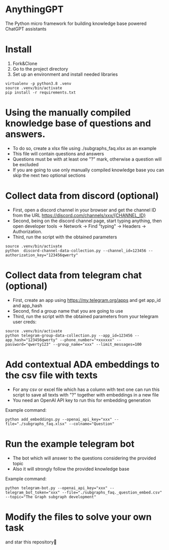 # AnythingGPT
The Python micro framework for building knowledge base powered ChatGPT assistants

# Install
1. Fork&Clone
2. Go to the project directory   
3. Set up an environment and install needed libraries
```buildoutcfg
virtualenv -p python3.8 .venv
source .venv/bin/activate
pip install -r requirements.txt
```

# Using the manually compiled knowledge base of questions and answers.
- To do so, create a xlsx file using ./subgraphs_faq.xlsx as an example
- This file will contain questions and answers
- Questions must be with at least one "?" mark, otherwise a question will be excluded
- If you are going to use only manually compiled knowledge base you can skip the next two optional sections

# Collect data from discord (optional)
- First, open a discord channel in your browser and get the channel ID from the URL https://discord.com/channels/xxx/{CHANNEL_ID}
- Second, being on the discord channel page, start typing anything, then open developer tools -> Network -> Find "typing" -> Headers -> Authorization.
- Third, run the script with the obtained parameters
```buildoutcfg
source .venv/bin/activate
python  discord-channel-data-collection.py --channel_id=123456 --authorization_key="123456qwerty"
```

# Collect data from telegram chat (optional)
- First, create an app using https://my.telegram.org/apps and get app_id and app_hash
- Second, find a group name that you are going to use
- Third, run the script with the obtained parameters from your telegram user creds:
```buildoutcfg
source .venv/bin/activate
python telegram-group-data-collection.py --app_id=123456 --app_hash="123456qwerty" --phone_number="+xxxxxx" --password="qwerty123" --group_name="xxx" --limit_messages=100
```

# Add contextual ADA embeddings to the csv file with texts 
- For any csv or excel file which has a column with text one can run this script to save all texts with "?" together with embeddings in a new file
- You need an OpenAI API key to run this for embedding generation

Example command:
```buildoutcfg
python add_embeddings.py --openai_api_key="xxx" --file="./subgraphs_faq.xlsx" --colname="Question"
```

# Run the example telegram bot
- The bot which will answer to the questions considering the provided topic
- Also it will strongly follow the provided knowledge base 
  
Example command:
```buildoutcfg
python telegram-bot.py --openai_api_key="xxx" --telegram_bot_token="xxx" --file="./subgraphs_faq._question_embed.csv" --topic="The Graph subgraph development"
```

# Modify the files to solve your own task 
and star this repository🙂


